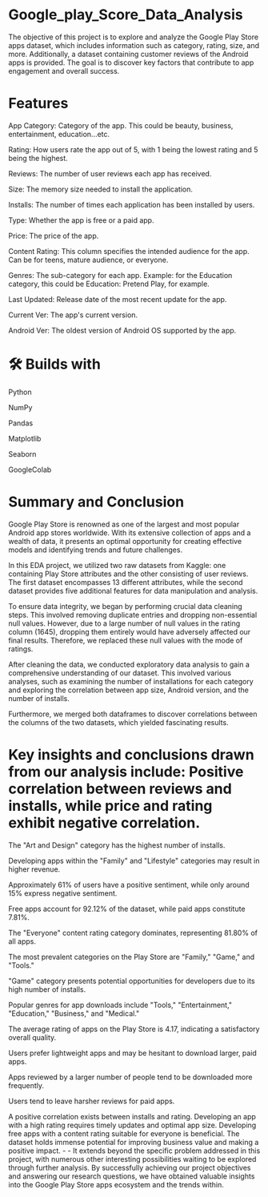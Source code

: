 # Google_play_Score_Data_Analysis
The objective of this project is to explore and analyze the Google Play Store apps dataset, which includes information such as category, rating, size, and more. Additionally, a dataset containing customer reviews of the Android apps is provided. The goal is to discover key factors that contribute to app engagement and overall success.

# Features
App Category: Category of the app. This could be beauty, business, entertainment, education...etc.

Rating: How users rate the app out of 5, with 1 being the lowest rating and 5 being the highest.

Reviews: The number of user reviews each app has received.

Size: The memory size needed to install the application.

Installs: The number of times each application has been installed by users.

Type: Whether the app is free or a paid app.

Price: The price of the app.

Content Rating: This column specifies the intended audience for the app. Can be for teens, mature audience, or everyone.

Genres: The sub-category for each app. Example: for the Education category, this could be Education: Pretend Play, for example.

Last Updated: Release date of the most recent update for the app.

Current Ver: The app's current version.

Android Ver: The oldest version of Android OS supported by the app.


# 🛠️ Builds with
Python

NumPy

Pandas

Matplotlib

Seaborn

GoogleColab

# Summary and Conclusion
Google Play Store is renowned as one of the largest and most popular Android app stores worldwide. With its extensive collection of apps and a wealth of data, it presents an optimal opportunity for creating effective models and identifying trends and future challenges.

In this EDA project, we utilized two raw datasets from Kaggle: one containing Play Store attributes and the other consisting of user reviews. The first dataset encompasses 13 different attributes, while the second dataset provides five additional features for data manipulation and analysis.

To ensure data integrity, we began by performing crucial data cleaning steps. This involved removing duplicate entries and dropping non-essential null values. However, due to a large number of null values in the rating column (1645), dropping them entirely would have adversely affected our final results. Therefore, we replaced these null values with the mode of ratings.

After cleaning the data, we conducted exploratory data analysis to gain a comprehensive understanding of our dataset. This involved various analyses, such as examining the number of installations for each category and exploring the correlation between app size, Android version, and the number of installs.

Furthermore, we merged both dataframes to discover correlations between the columns of the two datasets, which yielded fascinating results.

# Key insights and conclusions drawn from our analysis include: Positive correlation between reviews and installs, while price and rating exhibit negative correlation.

The "Art and Design" category has the highest number of installs.

Developing apps within the "Family" and "Lifestyle" categories may result in higher revenue.

Approximately 61% of users have a positive sentiment, while only around 15% express negative sentiment.

Free apps account for 92.12% of the dataset, while paid apps constitute 7.81%.

The "Everyone" content rating category dominates, representing 81.80% of all apps.

The most prevalent categories on the Play Store are "Family," "Game," and "Tools."

"Game" category presents potential opportunities for developers due to its high number of installs.

Popular genres for app downloads include "Tools," "Entertainment," "Education," "Business," and "Medical."

The average rating of apps on the Play Store is 4.17, indicating a satisfactory overall quality.

Users prefer lightweight apps and may be hesitant to download larger, paid apps.

Apps reviewed by a larger number of people tend to be downloaded more frequently.

Users tend to leave harsher reviews for paid apps.

A positive correlation exists between installs and rating.
Developing an app with a high rating requires timely updates and optimal app size.
Developing free apps with a content rating suitable for everyone is beneficial.
The dataset holds immense potential for improving business value and making a positive impact. - - It extends beyond the specific problem addressed in this project, with numerous other interesting possibilities waiting to be explored through further analysis.
By successfully achieving our project objectives and answering our research questions, we have obtained valuable insights into the Google Play Store apps ecosystem and the trends within.
